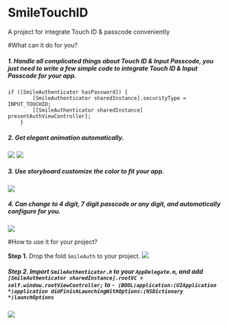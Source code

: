 # SmileTouchID
A project for integrate Touch ID &amp; passcode conveniently

#What can it do for you?


##### 1. Handle all complicated things about Touch ID & Input Passcode, you just need to write a few simple code to integrate Touch ID & Input Passcode for your app.

```
if ([SmileAuthenticator hasPassword]) {
        [SmileAuthenticator sharedInstance].securityType = INPUT_TOUCHID;
        [[SmileAuthenticator sharedInstance] presentAuthViewController];
    }
```

##### 2. Get elegant animation automatically.


![](https://raw.githubusercontent.com/liu044100/SmileTouchID/master/demo_gif/demo1.gif)
![](https://raw.githubusercontent.com/liu044100/SmileTouchID/master/demo_gif/demo2.gif)


##### 3. Use storyboard customize the color to fit your app.

![](https://raw.githubusercontent.com/liu044100/SmileTouchID/master/demo_gif/demo44.png)


##### 4. Can change to 4 digit, 7 digit passcode or any digit, and automatically configure for you.
![](https://raw.githubusercontent.com/liu044100/SmileTouchID/master/demo_gif/demo66.png)


#How to use it for your project?

**Step 1.** Drop the fold `SmileAuth` to your project.
![](https://raw.githubusercontent.com/liu044100/SmileTouchID/master/demo_gif/step1.png)

##### Step 2. Import `SmileAuthenticator.h` to your `AppDelegate.m`, and add `[SmileAuthenticator sharedInstance].rootVC = self.window.rootViewController;` to `- (BOOL)application:(UIApplication *)application didFinishLaunchingWithOptions:(NSDictionary *)launchOptions`

![](https://raw.githubusercontent.com/liu044100/SmileTouchID/master/demo_gif/step2.png)

